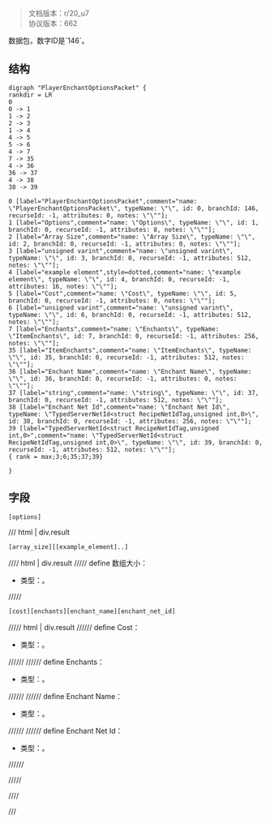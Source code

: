 # <!-- md:samp PlayerEnchantOptionsPacket -->

> 文档版本：r/20_u7<br/>协议版本：662

<!-- md:samp PlayerEnchantOptionsPacket -->数据包，数字ID是`146`。

## 结构

```viz
digraph "PlayerEnchantOptionsPacket" {
rankdir = LR
0
0 -> 1
1 -> 2
2 -> 3
1 -> 4
4 -> 5
5 -> 6
4 -> 7
7 -> 35
4 -> 36
36 -> 37
4 -> 38
38 -> 39

0 [label="PlayerEnchantOptionsPacket",comment="name: \"PlayerEnchantOptionsPacket\", typeName: \"\", id: 0, branchId: 146, recurseId: -1, attributes: 0, notes: \"\""];
1 [label="Options",comment="name: \"Options\", typeName: \"\", id: 1, branchId: 0, recurseId: -1, attributes: 8, notes: \"\""];
2 [label="Array Size",comment="name: \"Array Size\", typeName: \"\", id: 2, branchId: 0, recurseId: -1, attributes: 0, notes: \"\""];
3 [label="unsigned varint",comment="name: \"unsigned varint\", typeName: \"\", id: 3, branchId: 0, recurseId: -1, attributes: 512, notes: \"\""];
4 [label="example element",style=dotted,comment="name: \"example element\", typeName: \"\", id: 4, branchId: 0, recurseId: -1, attributes: 16, notes: \"\""];
5 [label="Cost",comment="name: \"Cost\", typeName: \"\", id: 5, branchId: 0, recurseId: -1, attributes: 0, notes: \"\""];
6 [label="unsigned varint",comment="name: \"unsigned varint\", typeName: \"\", id: 6, branchId: 0, recurseId: -1, attributes: 512, notes: \"\""];
7 [label="Enchants",comment="name: \"Enchants\", typeName: \"ItemEnchants\", id: 7, branchId: 0, recurseId: -1, attributes: 256, notes: \"\""];
35 [label="ItemEnchants",comment="name: \"ItemEnchants\", typeName: \"\", id: 35, branchId: 0, recurseId: -1, attributes: 512, notes: \"\""];
36 [label="Enchant Name",comment="name: \"Enchant Name\", typeName: \"\", id: 36, branchId: 0, recurseId: -1, attributes: 0, notes: \"\""];
37 [label="string",comment="name: \"string\", typeName: \"\", id: 37, branchId: 0, recurseId: -1, attributes: 512, notes: \"\""];
38 [label="Enchant Net Id",comment="name: \"Enchant Net Id\", typeName: \"TypedServerNetId<struct RecipeNetIdTag,unsigned int,0>\", id: 38, branchId: 0, recurseId: -1, attributes: 256, notes: \"\""];
39 [label="TypedServerNetId<struct RecipeNetIdTag,unsigned int,0>",comment="name: \"TypedServerNetId<struct RecipeNetIdTag,unsigned int,0>\", typeName: \"\", id: 39, branchId: 0, recurseId: -1, attributes: 512, notes: \"\""];
{ rank = max;3;6;35;37;39}

}

```

## 字段

```title='PlayerEnchantOptionsPacket'
[options]
```

/// html | div.result
```title='Options'
[array_size][[example_element]..]
```

//// html | div.result
///// define
数组大小：<!-- md:samp unsigned varint -->

- 类型：<!-- md:samp unsigned varint -->。


/////
```title='示例元素'
[cost][enchants][enchant_name][enchant_net_id]
```

///// html | div.result
////// define
Cost：<!-- md:samp unsigned varint -->

- 类型：<!-- md:samp unsigned varint -->。


//////
////// define
Enchants：[<!-- md:samp ItemEnchants -->](../types/itemenchants.md)

- 类型：<!-- md:samp ItemEnchants -->。


//////
////// define
Enchant Name：<!-- md:samp string -->

- 类型：<!-- md:samp string -->。


//////
////// define
Enchant Net Id：[<!-- md:samp TypedServerNetId<struct RecipeNetIdTag,unsigned int,0> -->](../types/typedservernetid_struct_recipenetidtag,unsigned_int,0_.md)

- 类型：<!-- md:samp TypedServerNetId<struct RecipeNetIdTag,unsigned int,0> -->。


//////

/////

////

///

